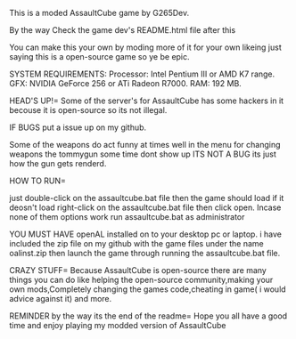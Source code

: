 This is a moded AssaultCube game by G265Dev.

By the way Check the game dev's README.html file after this

You can make this your own by moding more of it for your own
likeing just saying this is a open-source game so ye be epic.

SYSTEM REQUIREMENTS:
Processor: Intel Pentium III or AMD K7 range.
GFX: NVIDIA GeForce 256 or ATi Radeon R7000.
RAM: 192 MB.	

HEAD'S UP!=
Some of the server's for AssaultCube has some hackers in it becouse
it is open-source so its not illegal.

IF BUGS put a issue up on my github.

Some of the weapons do act funny at times well in the menu for changing
weapons the tommygun some time dont show up ITS NOT A BUG its just how the
gun gets renderd.

HOW TO RUN=

just double-click on the assaultcube.bat file then the game should load
if it deosn't load right-click on the assaultcube.bat file then click open.
Incase none of them options work run assaultcube.bat as administrator

YOU MUST HAVE openAL installed on to your desktop pc or laptop.
i have included the zip file on my github with the game files under the name oalinst.zip then
launch the game through running the assaultcube.bat file.

CRAZY STUFF=
Because AssaultCube is open-source there are many things you can do like
helping the open-source community,making your own mods,Completely changing the games code,cheating in game( i would advice against it) and more.

REMINDER by the way its the end of the readme=
Hope you all have a good time and enjoy playing my modded version of AssaultCube
